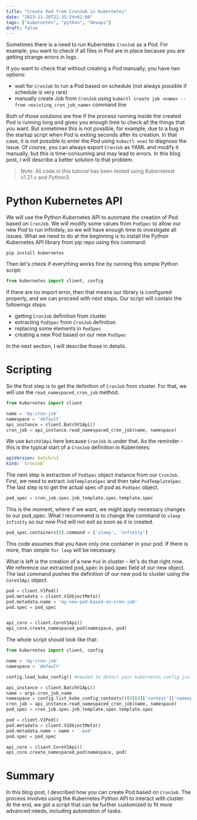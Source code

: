 ```yaml
---
title: "Create Pod from CronJob in Kubernetes"
date: "2023-11-20T21:35:24+01:00"
tags: ["kubernetes", "python", "devops"]
draft: false
---
```


Sometimes there is a need to run Kubernetes `CronJob` as a Pod. For example, you
want to check if all files in Pod are in place because you are getting strange
errors in logs.

If you want to check that without creating a Pod manually, you have two options:
- wait for `CronJob` to run a Pod based on schedule (not always possible if schedule is very rare)
- manually create Job from `CronJob` using `kubectl create job <name> --from <existing_cron_job_name>` command line

Both of those solutions are fine if the process running inside the created Pod is
running long and gives you enough time to check all the things that you want.
But sometimes this is not possible, for example, due to a bug in the startup
script when Pod is exiting seconds after its creation. In that case, it is not
possible to enter the Pod using `kubectl exec` to diagnose the issue. Of course,
you can always export `CronJob` as YAML and modify it manually, but this is
time-consuming and may lead to errors. In this blog post, I will describe
a better solution to that problem.

>Note: All code in this tutorial has been tested using Kubernetest v1.21.x and Python3.

# Python Kubernetes API
We will use the Python Kubernetes API to automate the creation of Pod based on `CronJob`.
We will modify some values from `PodSpec` to allow our new Pod to run infinitely,
so we will have enough time to investigate all issues.
What we need to do at the beginning is to install the Python Kubernetes API
library from pip repo using this command:

```
pip install kubernetes
```

Then let's check if everything works fine by running this simple Python script:

```python
from kubernetes import client, config
```

If there are no import error, then that means our library is configured properly,
and we can proceed with next steps. Our script will contain the followings steps:
- getting `CronJob` definition from cluster
- extracting `PodSpec` from `CronJob` definition
- replacing some elements in `PodSpec`
- creating a new Pod based on our new `PodSpec`

In the next section, I will describe those in details.
# Scripting

So the first step is to get the definition of `CronJob` from cluster.
For that, we will use the `read_namespaced_cron_job` method.

```python
from kubernetes import client

name = 'my-cron-job'
namespace = 'default'
api_instance = client.BatchV1Api()
cron_job = api_instance.read_namespaced_cron_job(name, namespace)
```

We use `BatchV1Api` here because `CronJob` is under that. As the reminder -
this is the typical start of a `CronJob` definition in Kubernetes:
```yaml
apiVersion: batch/v1
kind: `CronJob`
```

The next step is extraction of `PodSpec` object instance from our `CronJob`.
First, we need to extract `JobTemplateSpec` and then take `PodTemplateSpec`.
The last step is to get the actual spec of pod as ``PodSpec`` object.

```python
pod_spec = cron_job.spec.job_template.spec.template.spec
```

This is the moment, where if we want, we might apply necessary changes to our pod_spec.
What I recommend is to change the command to `sleep infinity` so our new Pod will not exit as soon as it is created.

```python
pod_spec.containers[0].command = ['sleep', 'infinity']
```
This code assumes that you have only one container in your pod.
If there is more, than simple `for loop` will be necessary.

What is left is the creation of a new `Pod` in cluster - let's do that right now.
We reference our extracted pod_spec in pod.spec field of our new object.
The last command pushes the definition of our new pod to cluster using the `CoreV1Api` object.

```python
pod = client.V1Pod()
pod.metadata = client.V1ObjectMeta()
pod.metadata.name = 'my-new-pod-based-on-cron-job'
pod.spec = pod_spec


api_core = client.CoreV1Api()
api_core.create_namespaced_pod(namespace, pod)
```

The whole script should look like that:
```python
from kubernetes import client, config

name = 'my-cron-job'
namespace = 'default'

config.load_kube_config() #needed to detect your kubernetes config just like kubectl

api_instance = client.BatchV1Api()
name = args.cron_job_name
namespace = config.list_kube_config_contexts()[0][0]['context']['namespace']
cron_job = api_instance.read_namespaced_cron_job(name, namespace)
pod_spec = cron_job.spec.job_template.spec.template.spec

pod = client.V1Pod()
pod.metadata = client.V1ObjectMeta()
pod.metadata.name = name + '-pod'
pod.spec = pod_spec

api_core = client.CoreV1Api()
api_core.create_namespaced_pod(namespace, pod)
```

# Summary
In this blog post, I described how you can create Pod based on `CronJob`.
The process involves using the Kubernetes Python API to interact with cluster.
At the end, we got a script that can be further customized to fit more advanced needs,
including automation of tasks.
